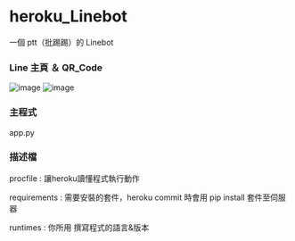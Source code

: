 # heroku_Linebot
一個 ptt（批踢踢）的 Linebot

### Line 主頁 ＆ QR_Code
![image](https://github.com/TsuNmei/heroku_Linebot/blob/master/image/%E9%84%89%E6%B0%91%E8%80%81%E5%8F%94.png)
![image](https://github.com/TsuNmei/heroku_Linebot/blob/master/image/ppt_QR_code.png)

### 主程式
app.py

### 描述檔
procfile : 讓heroku讀懂程式執行動作

requirements : 需要安裝的套件，heroku commit 時會用 pip install 套件至伺服器

runtimes : 你所用 撰寫程式的語言&版本
